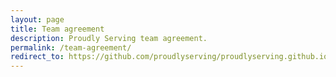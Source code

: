 ```yaml
---
layout: page
title: Team agreement
description: Proudly Serving team agreement.
permalink: /team-agreement/
redirect_to: https://github.com/proudlyserving/proudlyserving.github.io/wiki/Team-agreement
---
```


